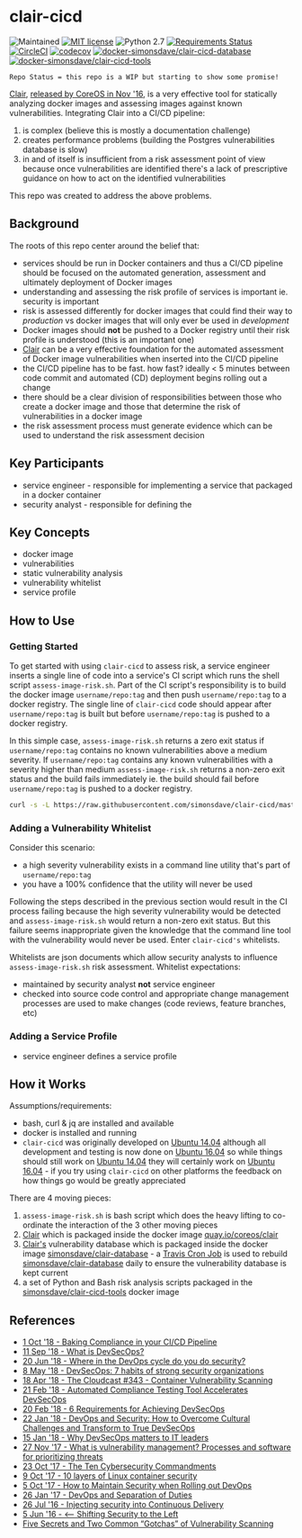 # clair-cicd

![Maintained](https://img.shields.io/maintenance/yes/2019.svg)
[![MIT license](http://img.shields.io/badge/license-MIT-brightgreen.svg)](http://opensource.org/licenses/MIT)
![Python 2.7](https://img.shields.io/badge/python-2.7-FFC100.svg?style=flat)
[![Requirements Status](https://requires.io/github/simonsdave/clair-cicd/requirements.svg?branch=master)](https://requires.io/github/simonsdave/clair-cicd/requirements/?branch=master)
[![CircleCI](https://circleci.com/gh/simonsdave/clair-cicd.svg?style=shield)](https://circleci.com/gh/simonsdave/clair-cicd)
[![codecov](https://codecov.io/gh/simonsdave/clair-cicd/branch/master/graph/badge.svg)](https://codecov.io/gh/simonsdave/clair-cicd)
[![docker-simonsdave/clair-cicd-database](https://img.shields.io/badge/docker-simonsdave%2Fclair%20cicd%20database-blue.svg)](https://hub.docker.com/r/simonsdave/clair-cicd-database/)
[![docker-simonsdave/clair-cicd-tools](https://img.shields.io/badge/docker-simonsdave%2Fclair%20cicd%20tools-blue.svg)](https://hub.docker.com/r/simonsdave/clair-cicd-tools/)

```
Repo Status = this repo is a WIP but starting to show some promise!
```

[Clair](https://github.com/coreos/clair),
[released by CoreOS in Nov '16](https://coreos.com/blog/vulnerability-analysis-for-containers/),
is a very effective tool for statically analyzing docker images
and assessing images against known vulnerabilities.
Integrating Clair into a CI/CD pipeline:

1. is complex (believe this is mostly a documentation challenge)
1. creates performance problems (building the Postgres vulnerabilities database is slow)
1. in and of itself is insufficient from a risk assessment point of view because once vulnerabilities
are identified there's a lack of prescriptive guidance on how to act on
the identified vulnerabilities

This repo was created to address the above problems.

## Background

The roots of this repo center around the belief that:

* services should be run in Docker containers and thus a CI/CD
pipeline should be focused on the automated generation, assessment
and ultimately deployment of Docker images
* understanding and assessing the risk profile of services is important
ie. security is important
* risk is assessed differently for docker images that could find their
way to *production* vs docker images that will only ever be used in *development*
* Docker images should **not** be pushed to a Docker registry until
their risk profile is understood (this is an important one)
* [Clair](https://github.com/coreos/clair) can be a very effective
foundation for the automated assessment of Docker image
vulnerabilities when inserted into the CI/CD pipeline
* the CI/CD pipeline has to be fast. how fast? ideally < 5 minutes
between code commit and automated (CD) deployment begins rolling
out a change
* there should be a clear division of responsibilities between
those who create a docker image and those that determine the
risk of vulnerabilities in a docker image
* the risk assessment process must generate evidence which
can be used to understand the risk assessment decision

## Key Participants

* service engineer - responsible for implementing a service that packaged
in a docker container
* security analyst - responsible for defining the

## Key Concepts

* docker image
* vulnerabilities
* static vulnerability analysis
* vulnerability whitelist
* service profile

## How to Use

### Getting Started

To get started with using ```clair-cicd```
to assess risk,
a service engineer inserts a single line of code into a
service's CI script which runs the shell script ```assess-image-risk.sh```.
Part of the CI script's responsibility is to build the docker image
```username/repo:tag``` and then push ```username/repo:tag```
to a docker registry.
The single line of ```clair-cicd``` code should appear after
```username/repo:tag``` is built but
before ```username/repo:tag``` is pushed to a docker registry.

In this simple case, ```assess-image-risk.sh``` returns a zero
exit status if ```username/repo:tag``` contains no known vulnerabilities
above a medium severity. If ```username/repo:tag``` contains
any known vulnerabilities with a severity higher than medium ```assess-image-risk.sh``` returns a non-zero exit status
and the build fails immediately
ie. the build should fail before ```username/repo:tag```
is pushed to a docker registry.

```bash
curl -s -L https://raw.githubusercontent.com/simonsdave/clair-cicd/master/bin/assess-image-risk.sh | bash -s -- "username/repo:tag"
```

### Adding a Vulnerability Whitelist

Consider this scenario:

* a high severity vulnerability exists
in a command line utility that's part of ```username/repo:tag```
* you have a 100% confidence that the utility will never be used

Following the steps described in the previous section
would result in the CI process failing because the high severity
vulnerability would be detected and ```assess-image-risk.sh```
would return a non-zero exit status. But this failure seems
inappropriate given the knowledge that the command line
tool with the vulnerability would never be used.
Enter ```clair-cicd's``` whitelists.

Whitelists are json documents which allow security analysts
to influence ```assess-image-risk.sh``` risk assessment.
Whitelist expectations:

* maintained by security analyst **not** service engineer
* checked into source code control and appropriate change
management processes are used to make changes (code reviews, feature
branches, etc)

### Adding a Service Profile

* service engineer defines a service profile

## How it Works

Assumptions/requirements:

* bash, curl & jq are installed and available
* docker is installed and running
* ```clair-cicd``` was originally developed on [Ubuntu 14.04](http://releases.ubuntu.com/14.04/)
although all development and testing is now done on [Ubuntu 16.04](http://releases.ubuntu.com/16.04/)
so while things should still work on [Ubuntu 14.04](http://releases.ubuntu.com/14.04/)
they will certainly work on [Ubuntu 16.04](http://releases.ubuntu.com/16.04/) - if you
try using ```clair-cicd``` on other platforms the feedback on how things go would be
greatly appreciated

There are 4 moving pieces:

1. ```assess-image-risk.sh``` is bash script which does
the heavy lifting to co-ordinate
the interaction of the 3 other moving pieces
1. [Clair](https://github.com/coreos/clair) which
is packaged inside the docker image [quay.io/coreos/clair](https://quay.io/repository/coreos/clair)
1. [Clair's](https://github.com/coreos/clair) vulnerability database
which is packaged inside the docker image
[simonsdave/clair-database](https://hub.docker.com/r/simonsdave/clair-database/) -
a [Travis Cron Job](https://docs.travis-ci.com/user/cron-jobs/)
is used to rebuild
[simonsdave/clair-database](https://hub.docker.com/r/simonsdave/clair-database/)
daily to ensure
the vulnerability database is kept current
1. a set of Python and Bash risk analysis scripts packaged in the
[simonsdave/clair-cicd-tools](https://hub.docker.com/r/simonsdave/clair-cicd-tools/)
docker image

## References

* [1 Oct '18 - Baking Compliance in your CI/CD Pipeline](https://thenewstack.io/baking-compliance-in-your-ci-cd-pipeline)
* [11 Sep '18 - What is DevSecOps?](https://medium.com/@aditi.chaudhry92/what-is-devsecops-cb14cfd457b2)
* [20 Jun '18 - Where in the DevOps cycle do you do security?](https://opensource.com/article/18/6/where-cycle-security-devops)
* [8 May '18 - DevSecOps: 7 habits of strong security organizations](https://enterprisersproject.com/article/2018/5/devsecops-7-habits-strong-security-organizations)
* [18 Apr '18 - The Cloudcast #343 - Container Vulnerability Scanning](http://www.thecloudcast.net/2018/04/the-cloudcast-343-container.html)
* [21 Feb '18 - Automated Compliance Testing Tool Accelerates DevSecOps](https://www.securityweek.com/automated-compliance-testing-tool-accelerates-devsecops)
* [20 Feb '18 - 6 Requirements for Achieving DevSecOps](https://securityboulevard.com/2018/02/6-requirements-for-achieving-devsecops/)
* [22 Jan '18 - DevOps and Security: How to Overcome Cultural Challenges and Transform to True DevSecOps](https://thenewstack.io/devops-security-overcome-cultural-challenges-transform-true-devsecops/)
* [15 Jan '18 - Why DevSecOps matters to IT leaders](https://enterprisersproject.com/article/2018/1/why-devsecops-matters-it-leaders)
* [27 Nov '17 - What is vulnerability management? Processes and software for prioritizing threats](https://www.csoonline.com/article/3238080/vulnerabilities/what-is-vulnerability-management-processes-and-software-for-prioritizing-threats.html)
* [23 Oct '17 - The Ten Cybersecurity Commandments](http://www.securityweek.com/ten-cybersecurity-commandments)
* [9 Oct '17 - 10 layers of Linux container security](https://opensource.com/article/17/10/10-layers-container-security)
* [5 Oct '17 - How to Maintain Security when Rolling out DevOps](https://www.informationweek.com/devops/how-to-maintain-security-when-rolling-out-devops/a/d-id/1330047?imm_mid=0f71d7&cmp=em-webops-na-na-newsltr_security_20171010_length_control)
* [26 Jan '17 - DevOps and Separation of Duties](https://www.newcontext.com/devops-and-separation-of-duties/)
* [26 Jul '16 - Injecting security into Continuous Delivery](https://www.oreilly.com/learning/injecting-security-into-continuous-delivery)
* [5 Jun '16 - <— Shifting Security to the Left](http://www.devsecops.org/blog/2016/5/20/-security)
* [Five Secrets and Two Common “Gotchas” of Vulnerability Scanning](https://www.kennasecurity.com/resources/secrets-gotchas-of-vuln-scanning)
